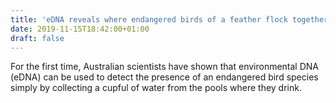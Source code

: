 ```yaml
---
title: 'eDNA reveals where endangered birds of a feather flock together'
date: 2019-11-15T18:42:00+01:00
draft: false
---
```


For the first time, Australian scientists have shown that environmental DNA (eDNA) can be used to detect the presence of an endangered bird species simply by collecting a cupful of water from the pools where they drink.